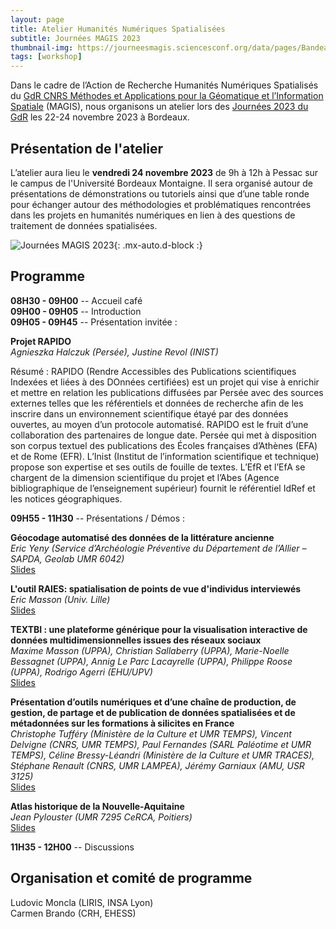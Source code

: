 ```yaml
---
layout: page
title: Atelier Humanités Numériques Spatialisées 
subtitle: Journées MAGIS 2023
thumbnail-img: https://journeesmagis.sciencesconf.org/data/pages/Bandeau_JourneesMAGIS2023.png
tags: [workshop]
---
```





Dans le cadre de l’Action de Recherche Humanités Numériques Spatialisés du [GdR CNRS Méthodes et Applications pour la Géomatique et l’Information Spatiale](https://gdr-magis.cnrs.fr) (MAGIS), nous organisons un atelier lors des [Journées 2023 du GdR](https://journeesmagis.sciencesconf.org) les 22-24 novembre 2023 à Bordeaux.

## Présentation de l'atelier

L’atelier aura lieu le **vendredi 24 novembre 2023** de 9h à 12h à Pessac sur le campus de l'Université Bordeaux Montaigne. Il sera organisé autour de présentations de démonstrations ou tutoriels ainsi que d’une table ronde pour échanger autour des méthodologies et problématiques rencontrées dans les projets en humanités numériques en lien à des questions de traitement de données spatialisées.


![Journées MAGIS 2023](https://journeesmagis.sciencesconf.org/data/pages/Bandeau_JourneesMAGIS2023.png){: .mx-auto.d-block :}

## Programme

**08H30 - 09H00** -- Accueil café  
**09H00 - 09H05** -- Introduction  
**09H05 - 09H45** -- Présentation invitée :  

**Projet RAPIDO**  
*Agnieszka Halczuk (Persée), Justine Revol (INIST)*

Résumé : RAPIDO (Rendre Accessibles des Publications scientifiques Indexées et liées à des DOnnées certifiées) est un projet qui vise à enrichir et mettre en relation les publications diffusées par Persée avec des sources externes telles que les référentiels et données de recherche afin de les inscrire dans un environnement scientifique étayé par des données ouvertes, au moyen d’un protocole automatisé. RAPIDO est le fruit d’une collaboration des partenaires de longue date. Persée qui met à disposition son corpus textuel des publications des Écoles françaises d’Athènes (EFA) et de Rome (EFR). L’Inist (Institut de l’information scientifique et technique) propose son expertise et ses outils de fouille de textes. L’EfR et l’EfA se chargent de la dimension scientifique du projet et l’Abes (Agence bibliographique de l’enseignement supérieur) fournit le référentiel IdRef et les notices géographiques.


**09H55 - 11H30** -- Présentations / Démos :

**Géocodage automatisé des données de la littérature ancienne**  
*Eric Yeny (Service d’Archéologie Préventive du Département de l’Allier – SAPDA, Geolab UMR 6042)*  
[Slides](/assets/AtelierMAGIS2023/EYeny-MAGIS2023.pdf)

**L'outil RAIES: spatialisation de points de vue d'individus interviewés**  
*Eric Masson (Univ. Lille)*  
[Slides](/assets/AtelierMAGIS2023/EMasson-MAGIS2023.pdf)

**TEXTBI : une plateforme générique pour la visualisation interactive de données multidimensionnelles issues des réseaux sociaux**  
*Maxime Masson (UPPA), Christian Sallaberry (UPPA), Marie-Noelle Bessagnet (UPPA), Annig Le Parc Lacayrelle (UPPA), Philippe Roose (UPPA), Rodrigo Agerri (EHU/UPV)*  
[Slides](/assets/AtelierMAGIS2023/MMasson-MAGIS2023.pdf)

**Présentation d’outils numériques et d’une chaîne de production, de gestion, de partage et de publication de données spatialisées et de métadonnées sur les formations à silicites en France**  
*Christophe Tufféry (Ministère de la Culture et UMR TEMPS), Vincent Delvigne (CNRS, UMR TEMPS), Paul Fernandes (SARL Paléotime et UMR TEMPS), Céline Bressy-Léandri (Ministère de la Culture et UMR TRACES), Stéphane Renault (CNRS, UMR LAMPEA), Jérémy Garniaux (AMU, USR 3125)*  
[Slides](/assets/AtelierMAGIS2023/CTuffery-MAGIS2023.pdf)

**Atlas historique de la Nouvelle-Aquitaine**  
*Jean Pylouster (UMR 7295 CeRCA, Poitiers)*  
[Slides](/assets/AtelierMAGIS2023/JPylouster-MAGIS2023.pdf)


**11H35 - 12H00** -- Discussions


## Organisation et comité de programme

Ludovic Moncla (LIRIS, INSA Lyon)  
Carmen Brando (CRH, EHESS)